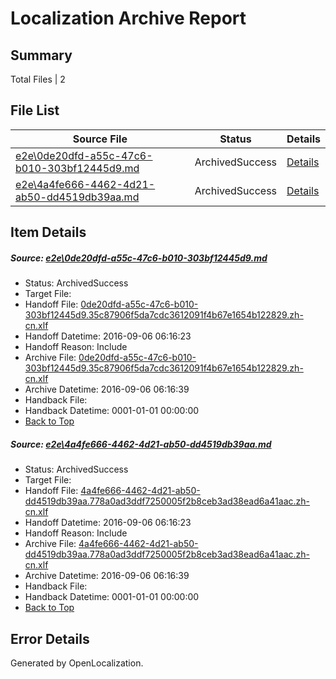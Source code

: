 # <a name='report-top'></a> Localization Archive Report

## Summary
 Total Files | 2

## File List
 Source File | Status | Details 
 ----------- | ------ | ------- 
 [e2e\0de20dfd-a55c-47c6-b010-303bf12445d9.md](https://github.com/OpenLocalizationTestOrg/ol-test0/blob/06ca401d04915cbbce00f33322add884e6762209/e2e/0de20dfd-a55c-47c6-b010-303bf12445d9.md) | ArchivedSuccess | [Details](#0acb7d8f29a1473e6b0ed4e4cb6fb1485b79be2b1)
 [e2e\4a4fe666-4462-4d21-ab50-dd4519db39aa.md](https://github.com/OpenLocalizationTestOrg/ol-test0/blob/06ca401d04915cbbce00f33322add884e6762209/e2e/4a4fe666-4462-4d21-ab50-dd4519db39aa.md) | ArchivedSuccess | [Details](#89ff9df1c20bc3e6a2879a9b540264937cc4fa472)

## Item Details
##### <a name='0acb7d8f29a1473e6b0ed4e4cb6fb1485b79be2b1'></a> Source: [e2e\0de20dfd-a55c-47c6-b010-303bf12445d9.md](https://github.com/OpenLocalizationTestOrg/ol-test0/blob/06ca401d04915cbbce00f33322add884e6762209/e2e/0de20dfd-a55c-47c6-b010-303bf12445d9.md)
* Status: ArchivedSuccess
* Target File: 
* Handoff File: [0de20dfd-a55c-47c6-b010-303bf12445d9.35c87906f5da7cdc3612091f4b67e1654b122829.zh-cn.xlf](https://github.com/OpenLocalizationTestOrg/ol-test0-handoff/blob/d549232261eae4648215b9d93cd580dd21c8588d/ol-handoff/OpenLocalizationTestOrg/ol-test0-zhcn/ci/ht/0de20dfd-a55c-47c6-b010-303bf12445d9.35c87906f5da7cdc3612091f4b67e1654b122829.zh-cn.xlf)
* Handoff Datetime: 2016-09-06 06:16:23
* Handoff Reason: Include
* Archive File: [0de20dfd-a55c-47c6-b010-303bf12445d9.35c87906f5da7cdc3612091f4b67e1654b122829.zh-cn.xlf](https://github.com/OpenLocalizationTestOrg/ol-test0-handoff/blob/72cc75df9600c368343548e3bce624c6154600a0/ol-archive/OpenLocalizationTestOrg/ol-test0-zhcn/ci/ht/0de20dfd-a55c-47c6-b010-303bf12445d9.35c87906f5da7cdc3612091f4b67e1654b122829.zh-cn.xlf)
* Archive Datetime: 2016-09-06 06:16:39
* Handback File: 
* Handback Datetime: 0001-01-01 00:00:00
* [Back to Top](#report-top)

##### <a name='89ff9df1c20bc3e6a2879a9b540264937cc4fa472'></a> Source: [e2e\4a4fe666-4462-4d21-ab50-dd4519db39aa.md](https://github.com/OpenLocalizationTestOrg/ol-test0/blob/06ca401d04915cbbce00f33322add884e6762209/e2e/4a4fe666-4462-4d21-ab50-dd4519db39aa.md)
* Status: ArchivedSuccess
* Target File: 
* Handoff File: [4a4fe666-4462-4d21-ab50-dd4519db39aa.778a0ad3ddf7250005f2b8ceb3ad38ead6a41aac.zh-cn.xlf](https://github.com/OpenLocalizationTestOrg/ol-test0-handoff/blob/d549232261eae4648215b9d93cd580dd21c8588d/ol-handoff/OpenLocalizationTestOrg/ol-test0-zhcn/ci/ht/4a4fe666-4462-4d21-ab50-dd4519db39aa.778a0ad3ddf7250005f2b8ceb3ad38ead6a41aac.zh-cn.xlf)
* Handoff Datetime: 2016-09-06 06:16:23
* Handoff Reason: Include
* Archive File: [4a4fe666-4462-4d21-ab50-dd4519db39aa.778a0ad3ddf7250005f2b8ceb3ad38ead6a41aac.zh-cn.xlf](https://github.com/OpenLocalizationTestOrg/ol-test0-handoff/blob/72cc75df9600c368343548e3bce624c6154600a0/ol-archive/OpenLocalizationTestOrg/ol-test0-zhcn/ci/ht/4a4fe666-4462-4d21-ab50-dd4519db39aa.778a0ad3ddf7250005f2b8ceb3ad38ead6a41aac.zh-cn.xlf)
* Archive Datetime: 2016-09-06 06:16:39
* Handback File: 
* Handback Datetime: 0001-01-01 00:00:00
* [Back to Top](#report-top)


## Error Details

Generated by OpenLocalization.
